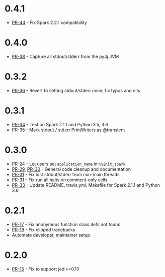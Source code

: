# 0.4.1

* [PR-44](https://github.com/Valassis-Digital-Media/spylon-kernel/pull/44) - Fix Spark 2.2.1 compatibility

# 0.4.0

* [PR-38](https://github.com/maxpoint/spylon-kernel/pull/38) - Capture all stdout/stderr from the py4j JVM

# 0.3.2

* [PR-36](https://github.com/maxpoint/spylon-kernel/pull/35) - Revert to setting stdout/stderr once, fix typos and nits

# 0.3.1

* [PR-34](https://github.com/maxpoint/spylon-kernel/pull/34) - Test on Spark 2.1.1 and Python 3.5, 3.6
* [PR-35](https://github.com/maxpoint/spylon-kernel/pull/35) - Mark stdout / stderr PrintWriters as @transient

# 0.3.0

* [PR-24](https://github.com/maxpoint/spylon-kernel/pull/24) - Let users set `application_name` in `%%init_spark`
* [PR-29](https://github.com/maxpoint/spylon-kernel/pull/29), [PR-30](https://github.com/maxpoint/spylon-kernel/pull/30) - General code cleanup and documentation
* [PR-31](https://github.com/maxpoint/spylon-kernel/pull/31) - Fix lost stdout/stderr from non-main threads
* [PR-31](https://github.com/maxpoint/spylon-kernel/pull/31) - Fix run all halts on comment-only cells
* [PR-33](https://github.com/maxpoint/spylon-kernel/pull/33) - Update README, travis.yml, Makefile for Spark 2.1.1 and Python 3.6

# 0.2.1

* [PR-17](https://github.com/maxpoint/spylon-kernel/pull/17) - Fix anonymous function class defs not found
* [PR-19](https://github.com/maxpoint/spylon-kernel/pull/19) - Fix clipped tracebacks
* Automate developer, maintainer setup

# 0.2.0

* [PR-15](https://github.com/maxpoint/spylon-kernel/pull/15) - Fix to support jedi>=0.10
